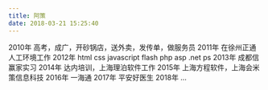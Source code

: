 ```yaml
---
title: 阿策
date: 2018-03-21 15:25:40
---
```


2010年 高考，成广，开砂锅店，送外卖，发传单，做服务员
2011年 在徐州正通人工环境工作
2012年 html css javascript flash php asp .net ps
2013年 成都信赢家实习
2014年 达内培训，上海理泊软件工作
2015年 上海方程软件，上海会米策信息科技
2016年 一海通
2017年 平安好医生
2018年 …
